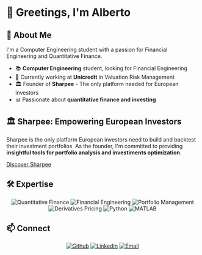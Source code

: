 # 👋 Greetings, I'm Alberto
## 🚀 About Me

I'm a Computer Engineering student with a passion for Financial Engineering and Quantitative Finance.

- 📚 **Computer Engineering** student, looking for Financial Engineering
- 💼 Currently working at **Unicredit** in Valuation Risk Management
- 🏛 Founder of **Sharpee** - The only platform needed for European investors
- 📊 Passionate about **quantitative finance and investing**


## 🏛 Sharpee: Empowering European Investors

Sharpee is the only platform European investors need to build and backtest their investment portfolios. As the founder, I'm committed to providing **insightful tools for portfolio analysis and investiments optimization**.

[Discover Sharpee](https://www.sharpeeinvesting.com)

## 🛠 Expertise

<div align="center">

![Quantitative Finance](https://img.shields.io/badge/Quantitative%20Finance-22333B?style=flat-square&logoColor=EAE0D5)
![Financial Engineering](https://img.shields.io/badge/Financial%20Engineering-22333B?style=flat-square&logoColor=EAE0D5)
![Portfolio Management](https://img.shields.io/badge/Portfolio%20Management-22333B?style=flat-square&logoColor=EAE0D5)
![Derivatives Pricing](https://img.shields.io/badge/Derivatives%20Pricing-22333B?style=flat-square&logoColor=EAE0D5)
![Python](https://img.shields.io/badge/Python-22333B?style=flat-square&logo=python&logoColor=EAE0D5)
![MATLAB](https://img.shields.io/badge/MATLAB-22333B?style=flat-square&logoColor=EAE0D5)

</div>

## 📫 Connect

<div align="center">
  
[![Github](https://img.shields.io/badge/-Github-C6AC8F?style=for-the-badge&logo=github&logoColor=0A0908)](https://github.com/AlbertoToia)
[![LinkedIn](https://img.shields.io/badge/-LinkedIn-C6AC8F?style=for-the-badge&logo=linkedin&logoColor=0A0908)](https://linkedin.com/in/AlbertoToia)
[![Email](https://img.shields.io/badge/-Email-C6AC8F?style=for-the-badge&logo=gmail&logoColor=0A0908)](mailto:info@albertotoia.com)

</div>

